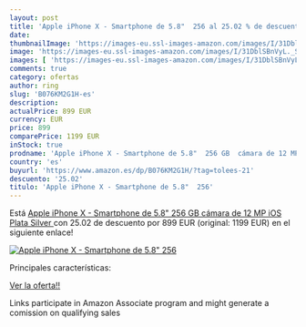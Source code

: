 ```yaml
---
layout: post
title: 'Apple iPhone X - Smartphone de 5.8"  256 al 25.02 % de descuento'
date: 
thumbnailImage: 'https://images-eu.ssl-images-amazon.com/images/I/31DblSBnVyL._SL200_.jpg'
image: 'https://images-eu.ssl-images-amazon.com/images/I/31DblSBnVyL._SL200_.jpg'
images: [ 'https://images-eu.ssl-images-amazon.com/images/I/31DblSBnVyL._SL200_.jpg' ]
comments: true
category: ofertas
author: ring
slug: 'B076KM2G1H-es'
description:
actualPrice: 899 EUR
currency: EUR
price: 899
comparePrice: 1199 EUR
inStock: true
prodname: 'Apple iPhone X - Smartphone de 5.8"  256 GB  cámara de 12 MP  iOS   Plata  Silver '
country: 'es'
buyurl: 'https://www.amazon.es/dp/B076KM2G1H/?tag=tolees-21'
descuento: '25.02'
titulo: 'Apple iPhone X - Smartphone de 5.8"  256'
---
```


Está [Apple iPhone X - Smartphone de 5.8"  256 GB  cámara de 12 MP  iOS   Plata  Silver ](https://www.amazon.es/dp/B076KM2G1H/?tag=tolees-21) con 25.02 de descuento por 899 EUR (original: 1199 EUR) en el siguiente enlace!

[![Apple iPhone X - Smartphone de 5.8"  256](https://images-eu.ssl-images-amazon.com/images/I/31DblSBnVyL._SL200_.jpg)](https://www.amazon.es/dp/B076KM2G1H/?tag=tolees-21)

Principales características:


[Ver la oferta!!](https://www.amazon.es/dp/B076KM2G1H/?tag=tolees-21)

Links participate in Amazon Associate program and might generate a comission on qualifying sales


